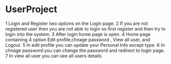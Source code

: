 # UserProject

1 Login and Register two options on the Login page.
2 If you are not registered user then you are not able to login so first register and then try to login into the system.
3 After login home page is open.
4 Home page containing 4 option Edit profile,chnage password , View all user, and Logout.
5 In edit profile you can update your Personal Info except type.
6 In chnage password you can change the password and redirect to login page.
7 In view all user you can see all users details.
